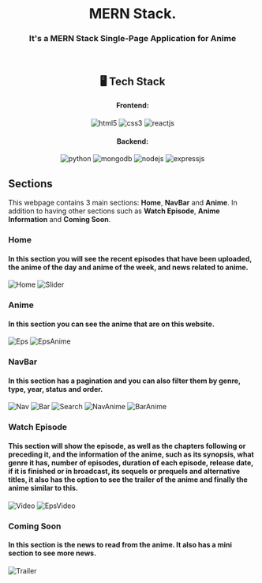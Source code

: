 <h1 align="center">MERN Stack.</h1>

<h3 align="center">It's a MERN Stack Single-Page Application for Anime</h3>

<br />

<h2 align="center">🖥️ Tech Stack</h2>

<h4 align="center">Frontend:</h4>

<p align="center">
  <img src="https://img.shields.io/badge/HTML5-E34F26?style=for-the-badge&logo=html5&logoColor=white" alt="html5" />
  <img src="https://img.shields.io/badge/CSS3-1572B6?style=for-the-badge&logo=css3&logoColor=white" alt="css3" />
  <img src="https://img.shields.io/badge/React-20232A?style=for-the-badge&logo=react&logoColor=61DAFB" alt="reactjs" />
</p>

<h4 align="center">Backend:</h4>

<p align="center">
  <img src="https://img.shields.io/badge/Python-F9DC3E?logo=python&style=for-the-badge" alt="python" />
  <img src="https://img.shields.io/badge/MongoDB-4EA94B?style=for-the-badge&logo=mongodb&logoColor=white" alt="mongodb" />
  <img src="https://img.shields.io/badge/Node.js-339933?style=for-the-badge&logo=nodedotjs&logoColor=white" alt="nodejs" />
  <img src="https://img.shields.io/badge/Express.js-000000?style=for-the-badge&logo=express&logoColor=white" alt="expressjs" />
</p>

## Sections
This webpage contains 3 main sections: **Home**, **NavBar** and **Anime**. In addition to having other sections such as **Watch Episode**, **Anime Information** and **Coming Soon**.

### Home
#### In this section you will see the recent episodes that have been uploaded, the anime of the day and anime of the week, and news related to anime.
![Home](img/Home.png)
![Slider](img/Slider.png)

### Anime
#### In this section you can see the anime that are on this website.
![Eps](img/Eps.png)
![EpsAnime](img/EpsAnime.png)

### NavBar
#### In this section has a pagination and you can also filter them by genre, type, year, status and order.
![Nav](img/Nav.png)
![Bar](img/Bar.png)
![Search](img/Search.png)
![NavAnime](img/NavAnime.png)
![BarAnime](img/BarAnime.png)

### Watch Episode
#### This section will show the episode, as well as the chapters following or preceding it, and the information of the anime, such as its synopsis, what genre it has, number of episodes, duration of each episode, release date, if it is finished or in broadcast, its sequels or prequels and alternative titles, it also has the option to see the trailer of the anime and finally the anime similar to this.
![Video](img/Video.png)
![EpsVideo](img/EpsVideo.png)

### Coming Soon
#### In this section is the news to read from the anime. It also has a mini section to see more news.
![Trailer](img/Trailer.png)
